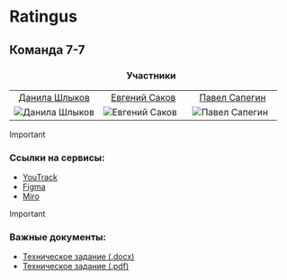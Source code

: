 # Ratingus
## Команда 7-7

<table align="center">
  <thead><div align="center"><h3>Участники</h3></div></thead>
  <tr>
    <td align="center"><a href="https://github.com/burunyuu23">Данила Шлыков</a></td>
    <td align="center"><a href="https://github.com/PiPuKaPRo">Евгений Саков</a></td>
    <td align="center"><a href="https://github.com/SapeginPavel">Павел Сапегин</a></td>
  </tr>
  <tr>
    <td width = 33.33% height = 33.33% ><img src="https://avatars.githubusercontent.com/u/34377854" alt="Данила Шлыков"></td>
    <td width = 33.33% height = 33.33% ><img src="https://avatars.githubusercontent.com/u/91192469" alt="Евгений Саков"></td>
    <td width = 33.33% height = 33.33% ><img src="https://avatars.githubusercontent.com/u/112646457" alt="Павел Сапегин"></td>
  </tr>
</table>

> [!IMPORTANT]
> ### Ссылки на сервисы:
> - [YouTrack](https://ratingus.youtrack.cloud/articles/RATINGUS)
> - [Figma](https://www.figma.com/file/0RZGaBbtYFtDCzDzM41auT/Ratingus?type=design&node-id=0%3A1&mode=design&t=A72bi5OdCWjHiFSn-1)
> - [Miro](https://miro.com/app/board/uXjVNq3ckq8=/)

> [!IMPORTANT]
> ### Важные документы:
> - [Техническое задание (.docx)](https://github.com/burunyuu23/Ratingus/blob/main/Docs/7_7_Tekhnicheskoe_zadanie.docx)
> - [Техническое задание (.pdf)](https://github.com/burunyuu23/Ratingus/blob/main/Docs/7_7_Tekhnicheskoe_zadanie.pdf)
